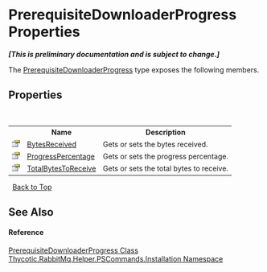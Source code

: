 # PrerequisiteDownloaderProgress Properties
 _**\[This is preliminary documentation and is subject to change.\]**_

The <a href="T_Thycotic_RabbitMq_Helper_PSCommands_Installation_PrerequisiteDownloaderProgress">PrerequisiteDownloaderProgress</a> type exposes the following members.


## Properties
&nbsp;<table><tr><th></th><th>Name</th><th>Description</th></tr><tr><td>![Public property](media/pubproperty.gif "Public property")</td><td><a href="P_Thycotic_RabbitMq_Helper_PSCommands_Installation_PrerequisiteDownloaderProgress_BytesReceived">BytesReceived</a></td><td>
Gets or sets the bytes received.</td></tr><tr><td>![Public property](media/pubproperty.gif "Public property")</td><td><a href="P_Thycotic_RabbitMq_Helper_PSCommands_Installation_PrerequisiteDownloaderProgress_ProgressPercentage">ProgressPercentage</a></td><td>
Gets or sets the progress percentage.</td></tr><tr><td>![Public property](media/pubproperty.gif "Public property")</td><td><a href="P_Thycotic_RabbitMq_Helper_PSCommands_Installation_PrerequisiteDownloaderProgress_TotalBytesToReceive">TotalBytesToReceive</a></td><td>
Gets or sets the total bytes to receive.</td></tr></table>&nbsp;
<a href="#prerequisitedownloaderprogress-properties">Back to Top</a>

## See Also


#### Reference
<a href="T_Thycotic_RabbitMq_Helper_PSCommands_Installation_PrerequisiteDownloaderProgress">PrerequisiteDownloaderProgress Class</a><br /><a href="N_Thycotic_RabbitMq_Helper_PSCommands_Installation">Thycotic.RabbitMq.Helper.PSCommands.Installation Namespace</a><br />